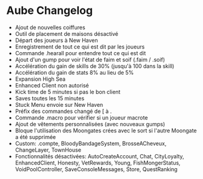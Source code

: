 # Aube Changelog
- Ajout de nouvelles coiffures
- Outil de placement de maisons désactivé
- Départ des joueurs à New Haven
- Enregistrement de tout ce qui est dit par les joueurs
- Commande .hearall pour entendre tout ce qui est dit
- Ajout d'un gump pour voir l'état de faim et soif (.faim / .soif)
- Accélération du gain de skills de 30% (jusqu'à 100 dans la skill)
- Accélération du gain de stats 8% au lieu de 5%
- Expansion High Sea
- Enhanced Client non autorisé
- Kick time de 5 minutes si pas le bon client
- Saves toutes les 15 minutes
- Stuck Menu envoie sur New Haven
- Préfix des commandes changé de [ à .
- Commande .macro pour vérifier si un joueur macrote
- Ajout de vêtements personnalisées (avec nouveaux gumps)
- Bloque l'utilisation des Moongates crées avec le sort si l'autre Moongate a été supprimée
- Custom: .compte, BloodyBandageSystem, BrosseACheveux, ChangeLayer, TownHouse
- Fonctionnalités désactivées: AutoCreateAccount, Chat, CityLoyalty, EnhancedClient, Honesty, VetRewards, Young, FishMongerStatus, VoidPoolController, SaveConsoleMessages, Store, QuestRanking